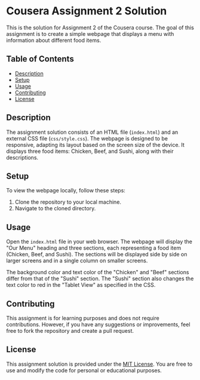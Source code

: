 # Cousera Assignment 2 Solution

This is the solution for Assignment 2 of the Cousera course. The goal of this assignment is to create a simple webpage that displays a menu with information about different food items.

## Table of Contents

- [Description](#description)
- [Setup](#setup)
- [Usage](#usage)
- [Contributing](#contributing)
- [License](#license)

## Description

The assignment solution consists of an HTML file (`index.html`) and an external CSS file (`css/style.css`). The webpage is designed to be responsive, adapting its layout based on the screen size of the device. It displays three food items: Chicken, Beef, and Sushi, along with their descriptions.

## Setup

To view the webpage locally, follow these steps:

1. Clone the repository to your local machine.
2. Navigate to the cloned directory.

## Usage

Open the `index.html` file in your web browser. The webpage will display the "Our Menu" heading and three sections, each representing a food item (Chicken, Beef, and Sushi). The sections will be displayed side by side on larger screens and in a single column on smaller screens.

The background color and text color of the "Chicken" and "Beef" sections differ from that of the "Sushi" section. The "Sushi" section also changes the text color to red in the "Tablet View" as specified in the CSS.

## Contributing

This assignment is for learning purposes and does not require contributions. However, if you have any suggestions or improvements, feel free to fork the repository and create a pull request.

## License

This assignment solution is provided under the [MIT License](LICENSE). You are free to use and modify the code for personal or educational purposes.